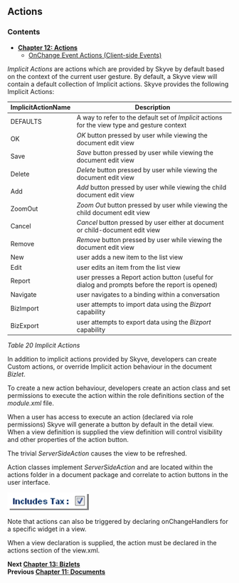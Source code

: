 ## Actions

### Contents

* **[Chapter 12: Actions](#actions-2)**
   * [OnChange Event Actions (Client-side Events)](#onchange-event-actions-client-side-events)
  
*Implicit Actions* are actions which are provided by Skyve by default based on the context of the current user gesture. By default, a Skyve view will contain a default collection of Implicit actions.
Skyve provides the following Implicit Actions:

 ImplicitActionName|Description|
---|---|
 DEFAULTS | A way to refer to the default set of *Implicit* actions for the view type and gesture context |
 OK | *OK* button pressed by user while viewing the document edit view |
 Save | *Save* button pressed by user while viewing the document edit view |
 Delete | *Delete* button pressed by user while viewing the document edit view |
 Add | *Add* button pressed by user while viewing the child document edit view |
 ZoomOut | *Zoom Out* button pressed by user while viewing the child document edit view |
 Cancel| *Cancel* button pressed by user either at document or child-document edit view |
 Remove	| *Remove* button pressed by user while viewing the document edit view |
 New | user adds a new item to the list view |
 Edit | user edits an item from the list view |
 Report	| user presses a Report action button (useful for dialog and prompts before the report is opened) |
 Navigate |	user navigates to a binding within a conversation |
 BizImport | user attempts to import data using the *Bizport* capability |
 BizExport |	user attempts to export data using the *Bizport* capability |
 
 *Table 20 Implicit Actions*
 
In addition to implicit actions provided by Skyve, developers can create Custom actions, or override Implicit action behaviour in the document *Bizlet*.

To create a new action behaviour, developers create an action class and set permissions to execute the action within the role definitions section of the *module.xml* file. 

When a user has access to execute an action (declared via role permissions) Skyve will generate a button by default in the detail view. When a view definition is supplied the view definition will control visibility and other properties of the action button.

The trivial *ServerSideAction* causes the view to be refreshed.

Action classes implement *ServerSideAction* and are located within the actions folder in a document package and correlate to action buttons in the user interface. 

![Figure 64](media/image100.png "Figure 64 Example trivial action")

Note that actions can also be triggered by declaring onChangeHandlers for a specific widget in a view.

When a view declaration is supplied, the action must be declared in the actions section of the view.xml.

**Next [Chapter 13: Bizlets](./../chapters/reports.md)**  
**Previous [Chapter 11: Documents](./../chapters/views.md)** 

